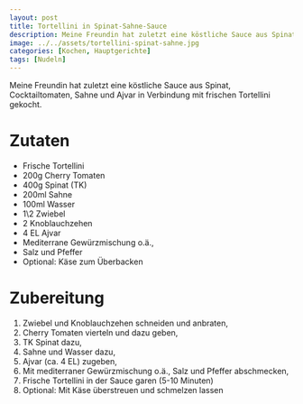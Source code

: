 ```yaml
---
layout: post
title: Tortellini in Spinat-Sahne-Sauce
description: Meine Freundin hat zuletzt eine köstliche Sauce aus Spinat, Cocktailtomaten, Sahne und Ajvar in Verbindung mit frischen Tortellini gekocht.
image: ../../assets/tortellini-spinat-sahne.jpg
categories: [Kochen, Hauptgerichte]
tags: [Nudeln]
---
```

Meine Freundin hat zuletzt eine köstliche Sauce aus Spinat, Cocktailtomaten, Sahne und Ajvar in Verbindung mit frischen Tortellini gekocht.

# Zutaten
* Frische Tortellini
* 200g Cherry Tomaten
* 400g Spinat (TK)
* 200ml Sahne
* 100ml Wasser
* 1\2 Zwiebel
* 2 Knoblauchzehen
* 4 EL Ajvar
* Mediterrane Gewürzmischung o.ä.,
* Salz und Pfeffer
* Optional: Käse zum Überbacken

# Zubereitung
1. Zwiebel und Knoblauchzehen schneiden und anbraten, 
2. Cherry Tomaten vierteln und dazu geben, 
3. TK Spinat dazu, 
4. Sahne und Wasser dazu,
5. Ajvar (ca. 4 EL) zugeben, 
6. Mit mediterraner Gewürzmischung o.ä., Salz und Pfeffer abschmecken, 
7. Frische Tortellini in der Sauce garen (5-10 Minuten)
8. Optional: Mit Käse überstreuen und schmelzen lassen